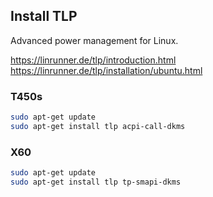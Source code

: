 ## Install TLP

Advanced power management for Linux.

https://linrunner.de/tlp/introduction.html
https://linrunner.de/tlp/installation/ubuntu.html

### T450s

```bash
sudo apt-get update
sudo apt-get install tlp acpi-call-dkms
```

### X60

```bash
sudo apt-get update
sudo apt-get install tlp tp-smapi-dkms
```
